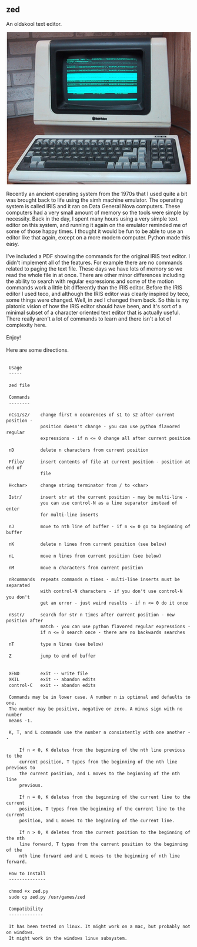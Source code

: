 ## zed
An oldskool text editor.
<p align="center">
  <img src="Televideo925Terminal.jpg" width="500"/>
</p>
Recently an ancient operating system from the 1970s that I used quite a bit was brought back to life using the simh machine emulator. The operating system is called IRIS and it ran on Data General Nova computers. These computers had a very small amount of memory so the tools were simple by necessity. Back in the day, I spent many hours using a very simple text editor on this system, and running it again on the emulator reminded me of some of those happy times. I thought it would be fun to be able to use an editor like that again, except on a more modern computer. Python made this easy.
<br/><br/>
I've included a PDF showing the commands for the original IRIS text editor. I didn't implement all of the features. For example there are no commands related to paging the text file. These days we have lots of memory so we read the whole file in at once. There are other minor differences including the ability to search with regular expressions and some of the motion commands work a little bit differently than the IRIS editor. Before the IRIS editor I used teco, and although the IRIS editor was clearly inspired by teco, some things were changed. Well, in zed I changed them back. So this is my platonic vision of how the IRIS editor should have been, and it's sort of a minimal subset of a character oriented text editor that is actually useful. There really aren't a lot of commands to learn and there isn't a lot of complexity here.
<br/><br/>
Enjoy!
<br/><br/>
Here are some directions.
<br/><br/>

     Usage
     -----

     zed file

     Commands
     --------

     nCs1/s2/    change first n occurences of s1 to s2 after current position -
                 position doesn't change - you can use python flavored regular
                 expressions - if n <= 0 change all after current position

     nD          delete n characters from current position

     Ffile/      insert contents of file at current position - position at end of
                 file

     H<char>     change string terminator from / to <char>

     Istr/       insert str at the current position - may be multi-line -
                 you can use control-N as a line separator instead of enter
                 for multi-line inserts

     nJ          move to nth line of buffer - if n <= 0 go to beginning of buffer

     nK          delete n lines from current position (see below)

     nL          move n lines from current position (see below)

     nM          move n characters from current position

     nRcommands  repeats commands n times - multi-line inserts must be separated
                 with control-N characters - if you don't use control-N you don't
                 get an error - just weird results - if n <= 0 do it once

     nSstr/      search for str n times after current position - new position after
                 match - you can use python flavored regular expressions -
                 if n <= 0 search once - there are no backwards searches

     nT          type n lines (see below)

     Z           jump to end of buffer


     XEND        exit -- write file
     XKIL        exit -- abandon edits
     control-C   exit -- abandon edits

     Commands may be in lower case. A number n is optional and defaults to one.
     The number may be positive, negative or zero. A minus sign with no number
     means -1.

     K, T, and L commands use the number n consistently with one another --

         If n < 0, K deletes from the beginning of the nth line previous to the
         current position, T types from the beginning of the nth line previous to
         the current position, and L moves to the beginning of the nth line
         previous.

         If n = 0, K deletes from the beginning of the current line to the current
         position, T types from the beginning of the current line to the current
         position, and L moves to the beginning of the current line.

         If n > 0, K deletes from the current position to the beginning of the nth
         line forward, T types from the current position to the beginning of the
         nth line forward and and L moves to the beginning of nth line forward.

     How to Install
     --------------

     chmod +x zed.py
     sudo cp zed.py /usr/games/zed
 
     Compatibility
     -------------
 
     It has been tested on linux. It might work on a mac, but probably not on windows.
     It might work in the windows linux subsystem.
